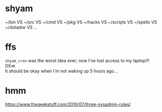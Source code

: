# shyam
~/bin VS ~/src  VS ~/cmd VS ~/pkg VS ~/hacks VS ~/scripts VS ~/spells VS ~/dotadiw VS …

# ffs
`shyam_cron` was the worst idea ever; now I've lost access to my laptop!!! DX≪
<br>It should be okay when I'm not waking up 5 hours ago…

# hmm
https://www.thegeekstuff.com/2010/07/three-sysadmin-rules/
